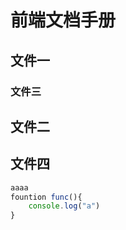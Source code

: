 # 前端文档手册

## 文件一

### 文件三


## 文件二
## 文件四

```javascript
aaaa
fountion func(){
    console.log("a")
}

```